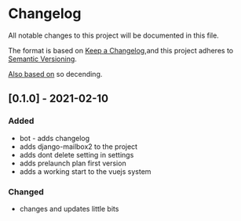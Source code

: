 # Changelog
All notable changes to this project will be documented in this file.

The format is based on [Keep a Changelog](https://keepachangelog.com/en/1.0.0/),and this project adheres to [Semantic Versioning](https://semver.org/spec/v2.0.0.html).

[Also based on](https://github.com/conventional-changelog/standard-version/blob/master/CHANGELOG.md) so decending.

## [0.1.0] - 2021-02-10
### Added
- bot - adds changelog
- adds django-mailbox2 to the project
- adds dont delete setting in settings
- adds prelaunch plan first version
- adds a working start to the vuejs system

### Changed
- changes and updates little bits

